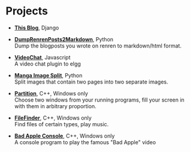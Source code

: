 Projects
==

* **[This Blog][blog]**, Django

[blog]: https://github.com/laike9m/My_Blog 

* **[DumpRenrenPosts2Markdown][renren]**, Python  
  Dump the blogposts you wrote on renren to markdown/html format.

[renren]: https://github.com/laike9m/DumpRenrenPosts2Markdown

* **[VideoChat][vc]**, Javascript  
  A video chat plugin to elgg

[vc]: https://github.com/laike9m/VideoChat

* **[Manga Image Split][splitp]**, Python  
  Split images that contain two pages into two separate images.

[splitp]: https://github.com/laike9m/split_p

* **[Partition][partition]**, C++, Windows only  
  Choose two windows from your running programs, fill your screen in with them in arbitrary proportion.

[partition]: /media/files/Partition.exe

* **[FileFinder][filefinder]**, C++, Windows only  
  Find files of certain types, play music.

[filefinder]: /media/files/FileFinder.exe

* **[Bad Apple Console][BA]**, C++, Windows only  
  A console program to play the famous "Bad Apple" video

[BA]: https://github.com/laike9m/Bad-Apple-Console